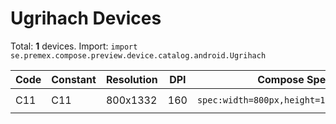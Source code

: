 # Ugrihach Devices

Total: **1** devices. Import: `import se.premex.compose.preview.device.catalog.android.Ugrihach`

| Code | Constant | Resolution | DPI | Compose Spec | Preview Usage |
|------|----------|------------|-----|-------------|---------------|
| C11 | C11 | 800x1332 | 160 | `spec:width=800px,height=1332px,dpi=160` | `@Preview(device = Ugrihach.C11)` |

<!-- Generated automatically. Do not edit manually. -->
